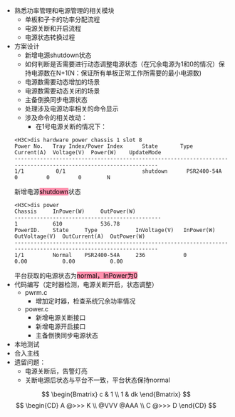 - 熟悉功率管理和电源管理的相关模块
	- 单板和子卡的功率分配流程
	- 电源关断和开启流程
	- 电源状态转换过程
- 方案设计
	- 新增电源shutdown状态
	- 如何判断是否需要进行动态调整电源状态（在冗余电源为1和0的情况）保持电源数在N+1(N：保证所有单板正常工作所需要的最小电源数)
	- 电源数需要动态增加的场景
	- 电源数需要动态关闭的场景
	- 主备倒换同步电源状态
	- 处理涉及电源功率相关的命令显示
	- 涉及命令的相关改动：
		- 在1号电源关断的情况下：
	```vim
	<H3C>dis hardware power chassis 1 slot 8
	Power No.   Tray Index/Power Index      State       Type          Current(A)  Voltage(V)  Power(W)    UpdateMode
	----------------------------------------------------------------------------------------------------------------
	1/1          0/1                        shutdown      PSR2400-54A          0         0         0        N
	
	```
	新增电源<mark style="background: #FF5582A6;">shutdown</mark>状态
	```vim
	<H3C>dis power                                                                                                                                      
	Chassis     InPower(W)     OutPower(W)                                                                                                              
	----------------------------------------------                                                                                                      
	1           610            536.78                                                                                                                   
	PowerID.    State     Type            InVoltage(V)   InPower(W)    OutVoltage(V)  OutCurrent(A)  OutPower(W)                                        
	----------------------------------------------------------------------------------------------------------------                                    
	1/1         Normal    PSR2400-54A     236            0             0.00           0.00           0.00                                                  
	```
	平台获取的电源状态为<mark style="background: #FF5582A6;">normal，InPower为0</mark>
- 代码编写（定时器检测，电源关断开启，状态调整）
	- pwrm.c
		- 增加定时器，检查系统冗余功率情况
	- power.c
		- 新增电源关断接口
		- 新增电源开启接口
		- 主备倒换同步电源状态
- 本地测试
- 合入主线
- 遗留问题：
	- 电源关断后，告警灯亮
	- 关断电源后状态与平台不一致，平台状态保持normal

$$
\begin{Bmatrix}
   c & 1 \\
   1 & dk
\end{Bmatrix}
$$
$$
\begin{CD}
   A @>>> K \\
@VVV @AAA \\
   C @>>> D
\end{CD}
$$